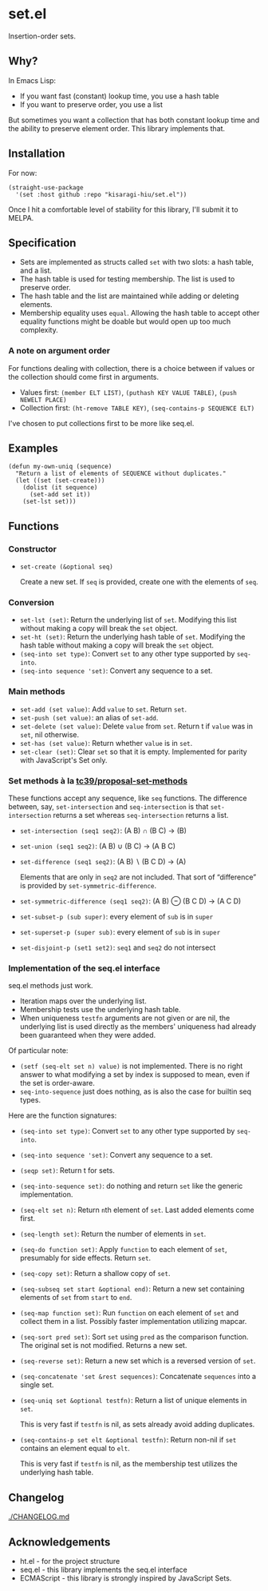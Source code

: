 # set.el

Insertion-order sets.

## Why?

In Emacs Lisp:

- If you want fast (constant) lookup time, you use a hash table
- If you want to preserve order, you use a list

But sometimes you want a collection that has both constant lookup time and the ability to preserve element order. This library implements that.

## Installation

For now:

```elisp
(straight-use-package
  '(set :host github :repo "kisaragi-hiu/set.el"))
```

Once I hit a comfortable level of stability for this library, I'll submit it to MELPA.

## Specification

- Sets are implemented as structs called `set` with two slots: a hash table, and a list.
- The hash table is used for testing membership. The list is used to preserve order.
- The hash table and the list are maintained while adding or deleting elements.
- Membership equality uses `equal`. Allowing the hash table to accept other equality functions might be doable but would open up too much complexity.

### A note on argument order

For functions dealing with collection, there is a choice between if values or the collection should come first in arguments.

- Values first: `(member ELT LIST)`, `(puthash KEY VALUE TABLE)`, `(push NEWELT PLACE)`
- Collection first: `(ht-remove TABLE KEY)`, `(seq-contains-p SEQUENCE ELT)`

I've chosen to put collections first to be more like seq.el.

## Examples

```elisp
(defun my-own-uniq (sequence)
  "Return a list of elements of SEQUENCE without duplicates."
  (let ((set (set-create)))
    (dolist (it sequence)
      (set-add set it))
    (set-lst set)))
```

## Functions

### Constructor

- `set-create (&optional seq)`

  Create a new set. If `seq` is provided, create one with the elements of `seq`.

### Conversion

- `set-lst (set)`: Return the underlying list of `set`. Modifying this list without making a copy will break the `set` object.
- `set-ht (set)`: Return the underlying hash table of `set`. Modifying the hash table without making a copy will break the `set` object.
- `(seq-into set type)`: Convert `set` to any other type supported by `seq-into`.
- `(seq-into sequence 'set)`: Convert any sequence to a set.

### Main methods

- `set-add (set value)`: Add `value` to `set`. Return `set`.
- `set-push (set value)`: an alias of `set-add`.
- `set-delete (set value)`: Delete `value` from `set`. Return t if `value` was in `set`, nil otherwise.
- `set-has (set value)`: Return whether `value` is in `set`.
- `set-clear (set)`: Clear `set` so that it is empty. Implemented for parity with JavaScript's Set only.

### Set methods à la [tc39/proposal-set-methods](https://github.com/tc39/proposal-set-methods)

These functions accept any sequence, like `seq` functions. The difference between, say, `set-intersection` and `seq-intersection` is that `set-intersection` returns a set whereas `seq-intersection` returns a list.

- `set-intersection (seq1 seq2)`: (A B) ∩ (B C) → (B)
- `set-union (seq1 seq2)`: (A B) ∪ (B C) → (A B C)
- `set-difference (seq1 seq2)`: (A B) ∖ (B C D) → (A)

  Elements that are only in `seq2` are not included. That sort of “difference” is provided by `set-symmetric-difference`.

- `set-symmetric-difference (seq1 seq2)`: (A B) ⊖ (B C D) → (A C D)
- `set-subset-p (sub super)`: every element of `sub` is in `super`
- `set-superset-p (super sub)`: every element of `sub` is in `super`
- `set-disjoint-p (set1 set2)`: `seq1` and `seq2` do not intersect

### Implementation of the seq.el interface

seq.el methods just work.

- Iteration maps over the underlying list.
- Membership tests use the underlying hash table.
- When uniqueness `testfn` arguments are not given or are nil, the underlying list is used directly as the members' uniqueness had already been guaranteed when they were added.

Of particular note:

- `(setf (seq-elt set n) value)` is not implemented. There is no right answer to what modifying a set by index is supposed to mean, even if the set is order-aware.
- `seq-into-sequence` just does nothing, as is also the case for builtin seq types.

Here are the function signatures:

- `(seq-into set type)`: Convert `set` to any other type supported by `seq-into`.
- `(seq-into sequence 'set)`: Convert any sequence to a set.
- `(seqp set)`: Return t for sets.
- `(seq-into-sequence set)`: do nothing and return `set` like the generic implementation.
- `(seq-elt set n)`: Return `n`th element of `set`. Last added elements come first.
- `(seq-length set)`: Return the number of elements in `set`.
- `(seq-do function set)`: Apply `function` to each element of `set`, presumably for side effects. Return `set`.
- `(seq-copy set)`: Return a shallow copy of `set`.
- `(seq-subseq set start &optional end)`: Return a new set containing elements of `set` from `start` to `end`.
- `(seq-map function set)`: Run `function` on each element of `set` and collect them in a list. Possibly faster implementation utilizing mapcar.
- `(seq-sort pred set)`: Sort `set` using `pred` as the comparison function. The original set is not modified. Returns a new set.
- `(seq-reverse set)`: Return a new set which is a reversed version of `set`.
- `(seq-concatenate 'set &rest sequences)`: Concatenate `sequences` into a single set.
- `(seq-uniq set &optional testfn)`: Return a list of unique elements in `set`.

  This is very fast if `testfn` is nil, as sets already avoid adding duplicates.

- `(seq-contains-p set elt &optional testfn)`: Return non-nil if `set` contains an element equal to `elt`.

  This is very fast if `testfn` is nil, as the membership test utilizes the underlying hash table.

## Changelog

[./CHANGELOG.md](./CHANGELOG.md)

## Acknowledgements

- ht.el - for the project structure
- seq.el - this library implements the seq.el interface
- ECMAScript - this library is strongly inspired by JavaScript Sets.
